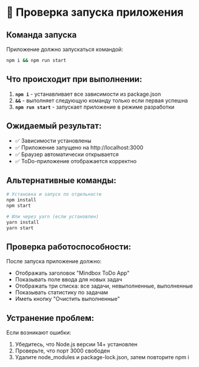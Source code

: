 # 🚀 Проверка запуска приложения

## Команда запуска

Приложение должно запускаться командой:
```bash
npm i && npm run start
```

## Что происходит при выполнении:

1. **`npm i`** - устанавливает все зависимости из package.json
2. **`&&`** - выполняет следующую команду только если первая успешна
3. **`npm run start`** - запускает приложение в режиме разработки

## Ожидаемый результат:

- ✅ Зависимости установлены
- ✅ Приложение запущено на http://localhost:3000
- ✅ Браузер автоматически открывается
- ✅ ToDo-приложение отображается корректно

## Альтернативные команды:

```bash
# Установка и запуск по отдельности
npm install
npm start

# Или через yarn (если установлен)
yarn install
yarn start
```

## Проверка работоспособности:

После запуска приложение должно:
- Отображать заголовок "Mindbox ToDo App"
- Показывать поле ввода для новых задач
- Отображать три списка: все задачи, невыполненные, выполненные
- Показывать статистику по задачам
- Иметь кнопку "Очистить выполненные"

## Устранение проблем:

Если возникают ошибки:
1. Убедитесь, что Node.js версии 14+ установлен
2. Проверьте, что порт 3000 свободен
3. Удалите node_modules и package-lock.json, затем повторите npm i
